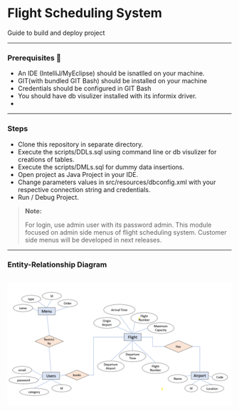 # Flight Scheduling System
Guide to build and deploy project

---
### Prerequisites  📝
- An IDE (IntelliJ/MyEclipse) should be isnatlled on your machine.
- GIT(with bundled GIT Bash) should be installed on your machine
- Credentials should be configured in GIT Bash
- You should have db visulizer installed with its informix driver.
-
---
### Steps
- Clone this repository in separate directory.
- Execute the scripts/DDLs.sql using command line or db visulizer for creations of tables.
- Execute the scripts/DMLs.sql for dummy data insertions.
- Open project as Java Project in your IDE.
- Change parameters values in src/resources/dbconfig.xml with your respective connection string and credentials.
- Run / Debug Project.

> **Note:**
>
> For login, use admin user with its password admin.
> This module focused on admin side menus of flight scheduling system.
> Customer side menus will be developed in next releases.
> 
> 
---
### Entity-Relationship Diagram
![Screenshot](https://github.com/Iqra5545/FlightSceduleSystem/blob/main/Screenshots/ERD.png)
---
